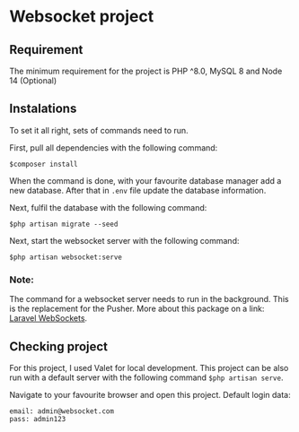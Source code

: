 # Websocket project

## Requirement

The minimum requirement for the project is PHP ^8.0, MySQL 8 and Node 14 (Optional)

## Instalations

To set it all right, sets of commands need to run.

First, pull all dependencies with the following command:
```#bash
$composer install
```

When the command is done, with your favourite database manager add a new database.
After that in `.env` file update the database information.

Next, fulfil the database with the following command:
```#bash
$php artisan migrate --seed
```

Next, start the websocket server with the following command:
```#bash
$php artisan websocket:serve
```

### Note:
The command for a websocket server needs to run in the background. This is the replacement for the Pusher.
More about this package on a link: [Laravel WebSockets](https://beyondco.de/docs/laravel-websockets/getting-started/introduction).

## Checking project
For this project, I used Valet for local development. This project can be also run with a default server with the following command `$php artisan serve`. 

Navigate to your favourite browser and open this project.
Default login data:
```
email: admin@websocket.com
pass: admin123
```
